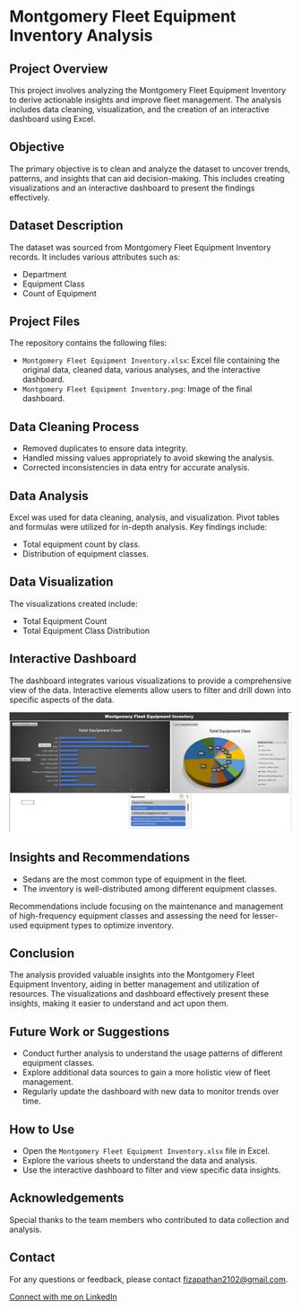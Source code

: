 # Montgomery Fleet Equipment Inventory Analysis

## Project Overview
This project involves analyzing the Montgomery Fleet Equipment Inventory to derive actionable insights and improve fleet management. The analysis includes data cleaning, visualization, and the creation of an interactive dashboard using Excel.

## Objective
The primary objective is to clean and analyze the dataset to uncover trends, patterns, and insights that can aid decision-making. This includes creating visualizations and an interactive dashboard to present the findings effectively.

## Dataset Description
The dataset was sourced from Montgomery Fleet Equipment Inventory records. It includes various attributes such as:

- Department
- Equipment Class
- Count of Equipment

## Project Files
The repository contains the following files:

- `Montgomery Fleet Equipment Inventory.xlsx`: Excel file containing the original data, cleaned data, various analyses, and the interactive dashboard.
- `Montgomery Fleet Equipment Inventory.png`: Image of the final dashboard.

## Data Cleaning Process
- Removed duplicates to ensure data integrity.
- Handled missing values appropriately to avoid skewing the analysis.
- Corrected inconsistencies in data entry for accurate analysis.

## Data Analysis
Excel was used for data cleaning, analysis, and visualization. Pivot tables and formulas were utilized for in-depth analysis. Key findings include:

- Total equipment count by class.
- Distribution of equipment classes.

## Data Visualization
The visualizations created include:

- Total Equipment Count
- Total Equipment Class Distribution

## Interactive Dashboard
The dashboard integrates various visualizations to provide a comprehensive view of the data. Interactive elements allow users to filter and drill down into specific aspects of the data.

![Montgomery Fleet Equipment Inventory Dashboard](Montgomery%20Fleet%20Equipment%20Inventory.png)

## Insights and Recommendations
- Sedans are the most common type of equipment in the fleet.
- The inventory is well-distributed among different equipment classes.

Recommendations include focusing on the maintenance and management of high-frequency equipment classes and assessing the need for lesser-used equipment types to optimize inventory.

## Conclusion
The analysis provided valuable insights into the Montgomery Fleet Equipment Inventory, aiding in better management and utilization of resources. The visualizations and dashboard effectively present these insights, making it easier to understand and act upon them.

## Future Work or Suggestions
- Conduct further analysis to understand the usage patterns of different equipment classes.
- Explore additional data sources to gain a more holistic view of fleet management.
- Regularly update the dashboard with new data to monitor trends over time.

## How to Use
- Open the `Montgomery Fleet Equipment Inventory.xlsx` file in Excel.
- Explore the various sheets to understand the data and analysis.
- Use the interactive dashboard to filter and view specific data insights.

## Acknowledgements
Special thanks to the team members who contributed to data collection and analysis.

## Contact
For any questions or feedback, please contact [fizapathan2102@gmail.com](mailto:fizapathan2102@gmail.com).

[Connect with me on LinkedIn](https://www.linkedin.com/in/fizapathan/)
